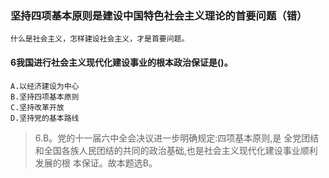 ### 坚持四项基本原则是建设中国特色社会主义理论的首要问题（错）
    什么是社会主义，怎样建设社会主义，才是首要问题。

#### 6我国进行社会主义现代化建设事业的根本政治保证是()。
    A.以经济建设为中心
    B.坚持四项基本原则
    C.坚持改革开放
    D.坚持党的基本路线

>   6.B。党的十一届六中全会决议进一步明确规定:四项基本原则,是
    全党团结和全国各族人民团结的共同的政治基础,也是社会主义现代化建设事业顺利发展的根
    本保证。故本题选B。    